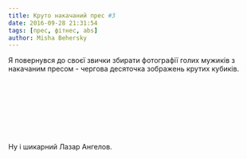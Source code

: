 ```yaml
---
title: Круто накачаний прес #3
date: 2016-09-28 21:31:54
tags: [прес, фітнес, abs]
author: Misha Behersky
---
```


<p>Я повернувся до своєї звички збирати фотографії голих мужиків з накачаним пресом - чергова десяточка зображень крутих кубиків.</p>

<p><img alt="" src="/img/article/b198b6b3aa9c30bdbeda2e383e038bf2.jpg" /></p>

<p><img alt="" src="/img/article/3724c40cc7a53f63a2ef30256456f453.jpg" /></p>

<p><img alt="" src="/img/article/5a9163dbc2a93ceb99fa07cdbaecf7ee.jpg" /></p>

<p><img alt="" src="/img/article/583e8e6cbc343da782482bd7f2d2b630.jpg" /></p>

<p><img alt="" src="/img/article/51d4b262779c389eb328bfd5b09c452d.jpg" /></p>

<p><img alt="" src="/img/article/7bbbd53be01938a2aba0f8c1d4f08768.jpg" /></p>

<p><img alt="" src="/img/article/e624da2bb2d93041899f0958de0fbd85.jpg" /></p>

<p><img alt="" src="/img/article/2a9e2c8a7a2633578a3f9177517e8167.jpg" /></p>

<p><img alt="" src="/img/article/c939b0e6f1253998a3c206f087b8e8d7.jpg" /></p>

<p>Ну і шикарний Лазар Ангелов.</p>

<p><img alt="" src="/img/article/023d3c598bf23951bef1ed0d57dd46e1.png" /></p>

<p>&nbsp;</p>